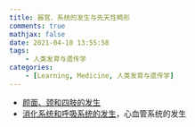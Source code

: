 ```yaml
---
title: 器官、系统的发生与先天性畸形
comments: true
mathjax: false
date: 2021-04-10 13:55:58
tags:
    - 人类发育与遗传学
categories:
    - [Learning, Medicine, 人类发育与遗传学]
---
```


- <a href="{% post_path 颜面、颈和四肢的发生 %}">颜面、颈和四肢的发生</a>
- <a href="{% post_path 消化系统和呼吸系统的发生 %}">消化系统和呼吸系统的发生</a>，心血管系统的发生

<!-- more -->


